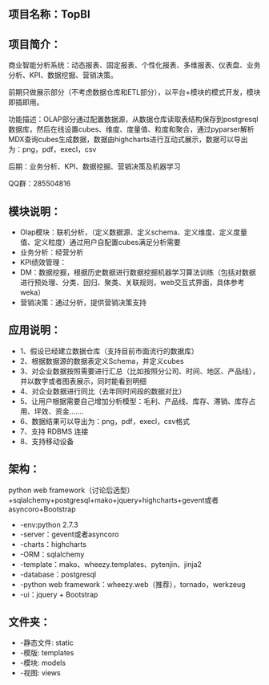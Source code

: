 项目名称：TopBI
----------------

项目简介：
---------
商业智能分析系统：动态报表、固定报表、个性化报表、多维报表、仪表盘、业务分析、KPI、数据挖掘、营销决策。

前期只做展示部分（不考虑数据仓库和ETL部分），以平台+模块的模式开发，模块即插即用。

功能描述：OLAP部分通过配置数据源，从数据仓库读取表结构保存到postgresql数据库，然后在线设置cubes、维度、度量值、粒度和聚合，通过pyparser解析MDX查询cubes生成数据，数据由highcharts进行互动式展示，数据可以导出为：png，pdf，execl，csv

后期：业务分析、KPI、数据挖掘、营销决策及机器学习

QQ群：285504816

模块说明：
---------
* Olap模块：联机分析，（定义数据源、定义schema、定义维度、定义度量值、定义粒度）通过用户自配置cubes满足分析需要
* 业务分析：经营分析
* KPI绩效管理：
* DM：数据挖掘，根据历史数据进行数据挖掘机器学习算法训练（包括对数据进行预处理、分类、回归、聚类、关联规则，web交互式界面，具体参考weka）
* 营销决策：通过分析，提供营销决策支持


应用说明：
---------
* 1、假设已经建立数据仓库（支持目前市面流行的数据库）
* 2、根据数据源的数据表定义Schema，并定义cubes
* 3、对企业数据按照需要进行汇总（比如按照分公司、时间、地区、产品线），并以数字或者图表展示，同时能看到明细
* 4、对企业数据进行同比（去年同时间段的数据对比）
* 5、让用户根据需要自己增加分析模型：毛利、产品线、库存、滞销、库存占用、坪效、资金.......
* 6、数据结果可以导出为：png，pdf，execl，csv格式
* 7、支持 RDBMS 连接
* 8、支持移动设备



架构：
------
python web framework（讨论后选型）+sqlalchemy+postgresql+mako+jquery+highcharts+gevent或者asyncoro+Bootstrap
 * -env:python 2.7.3
 * -server：gevent或者asyncoro
 * -charts：highcharts
 * -ORM：sqlalchemy
 * -template：mako、wheezy.templates、pytenjin、jinja2
 * -database：postgresql
 * -python web framework：wheezy.web（推荐），tornado，werkzeug
 * -ui：jquery + Bootstrap
 

文件夹：
---------
 * -静态文件: static
 * -模版: templates
 * -模块: models
 * -视图: views


 
